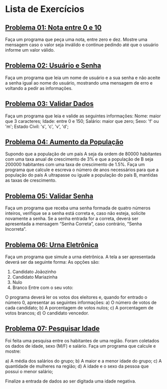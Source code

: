 # Lista de Exercícios

## [Problema 01: Nota entre 0 e 10](01_nota0-10.html)
Faça um programa que peça uma nota, entre zero e dez. Mostre uma mensagem caso o valor seja inválido e continue pedindo até que o usuário informe um valor válido.

## [Problema 02: Usuário e Senha](02_usuarioSenha.html)
Faça um programa que leia um nome de usuário e a sua senha e não aceite a senha igual ao nome do usuário, mostrando uma mensagem de erro e voltando a pedir as informações.

## [Problema 03: Validar Dados](03_validarDados.html)
Faça um programa que leia e valide as seguintes informações:
Nome: maior que 3 caracteres;
Idade: entre 0 e 150;
Salário: maior que zero;
Sexo: 'f' ou 'm';
Estado Civil: 's', 'c', 'v', 'd';

## [Problema 04: Aumento da População](04_aumentoPopulacao.html)
Supondo que a população de um país A seja da ordem de 80000 habitantes com uma taxa anual de crescimento de 3% e que a população de B seja 200000 habitantes com uma taxa de crescimento de 1.5%. Faça um programa que calcule e escreva o número de anos necessários para que a população do país A ultrapasse ou iguale a população do país B, mantidas as taxas de crescimento.

## [Problema 05: Validar Senha](05_validaSenha.html)
Faça um programa que receba uma senha formada de quatro números inteiros, verifique se a senha está correta e, caso não esteja, solicite novamente a senha. Se a senha entrada for a correta, deverá ser apresentada a mensagem “Senha Correta”, caso contrário, “Senha Incorreta”.

## [Problema 06: Urna Eletrônica](06_urnaEletronica.html)
Faça um programa que simule a urna eletrônica.
A tela a ser apresentada deverá ser da seguinte forma:
As opções são:
1. Candidato Joãozinho
2. Candidato Mariazinha
3. Nulo
4. Branco
Entre com o seu voto:

O programa deverá ler os votos dos eleitores e, quando for entrado o número 0, apresentar as seguintes
informações:
a) O número de votos de cada candidato;
b) A porcentagem de votos nulos;
c) A porcentagem de votos brancos;
d) O candidato vencedor.

## [Problema 07: Pesquisar Idade](07_pesquisaIdade.html)
Foi feita uma pesquisa entre os habitantes de uma região. Foram coletados os dados de idade, sexo (M/F) e salário. Faça um programa que calcule e mostre:

a) A média dos salários do grupo;
b) A maior e a menor idade do grupo;
c) A quantidade de mulheres na região;
d) A idade e o sexo da pessoa que possui o menor salário;

Finalize a entrada de dados ao ser digitada uma idade negativa.